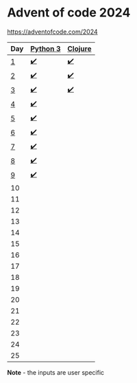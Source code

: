 # Advent of code 2024
https://adventofcode.com/2024

| Day | [Python 3](https://www.python.org/) | [Clojure](https://clojure.org/) |
| --- | ----------- | ----------- |
| [1](https://adventofcode.com/2024/day/1) | [:heavy_check_mark:](01/main.py) | [:heavy_check_mark:](01/main.clj) |
| [2](https://adventofcode.com/2024/day/2) | [:heavy_check_mark:](02/main.py) | [:heavy_check_mark:](02/main.clj) |
| [3](https://adventofcode.com/2024/day/3) | [:heavy_check_mark:](03/main.py) | [:heavy_check_mark:](03/main.clj) |
| [4](https://adventofcode.com/2024/day/4) | [:heavy_check_mark:](04/main.py) | |
| [5](https://adventofcode.com/2024/day/5) | [:heavy_check_mark:](05/main.py) | |
| [6](https://adventofcode.com/2024/day/6) | [:heavy_check_mark:](06/main.py) | |
| [7](https://adventofcode.com/2024/day/7) | [:heavy_check_mark:](07/main.py) | |
| [8](https://adventofcode.com/2024/day/8) | [:heavy_check_mark:](08/main.py) | |
| [9](https://adventofcode.com/2024/day/9) | [:heavy_check_mark:](09/main.py) | |
| 10 | | |
| 11 | | |
| 12 | | |
| 13 | | |
| 14 | | |
| 15 | | |
| 16 | | |
| 17 | | |
| 18 | | |
| 19 | | |
| 20 | | |
| 21 | | |
| 22 | | |
| 23 | | |
| 24 | | |
| 25 | | |

**Note** - the inputs are user specific
